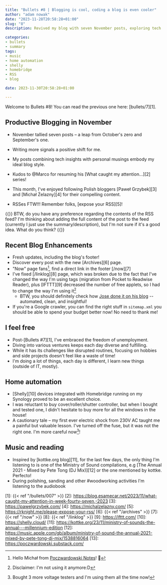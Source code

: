 ```yaml
---
title: "Bullets #8 | Blogging is cool, coding a blog is even cooler"
author: "adam nowak"
date: "2023-11-28T20:58:28+01:00"
slug: "8"
description: Revived my blog with seven November posts, exploring tech and personal topics. Updated the blog's layout, discovered inspiring  bloggers, and dove into home automation. Embracing the fresh freedom of unemployment, I'm energized for future hobbies and projects.

categories:
- bullets
- summary
tags: 
- music
- home automation
- shelly
- homebridge
- RSS
- blog

date: 2023-11-30T20:58:28+01:00

---
```


Welcome to Bullets #8! You can read the previous one here: [bullets/7][1].

## Productive Blogging in November

* November tallied seven posts – a leap from October's zero and September's one.
* Writing more signals a positive shift for me.
* My posts combining tech insights with personal musings embody my ideal blog style.
* Kudos to @Marco for resuming his [What caught my attention...][2] series!

* This month, I've enjoyed following Polish bloggers [Paweł Grzybek][3] and [Michał Żelazny][4] for their compelling content.
* RSSes FTW!!! Remember folks, [expose your RSS][5]!

{{<panel>}}
BTW, do you have any preference regarding the contents of the RSS feed? I'm thinking about adding the full content of the post to the feed (currently I just use the summary/description), but I'm not sure if it's a good idea. What do you think?
{{</panel>}}

## Recent Blog Enhancements

* Fresh updates, including the blog's footer!
* Discover every post with the new [Archives][6] page.
* "Now" page fans[^1], find a direct link in the footer [/now][7]
* I've fixed [/linklog][8] page, which was broken due to the fact that I've changed the way I'm using tags (migration from Pocket to Readwise Reader), plus [IFTTT][9] decreased the number of free applets, so I had to change the way I'm using it[^2]
  * BTW, you should definitely check how [Jose done it on his blog](https://www.josemunozmatos.com/bookmarks) -- automated, clean, and insightful!
* If you're a Google crawler, you can find the right stuff in `sitemap.xml` you should be able to spend your budget better now! No need to thank me!

## I feel free

* Post-[Bullets #7][1], I've embraced the freedom of unemployment.
* Diving into various ventures keeps each day diverse and fulfilling.
* While it has its challenges like disrupted routines, focusing on hobbies and side projects doesn't feel like a waste of time!
* I'm doing a lot of things, each day is different, I learn new things (outside of IT, mostly).

## Home automation

* [Shelly][10] devices integrated with Homebridge running on my Synology proved to be an excellent choice.
* I was reluctant to buy cover/roller/shutter controller, but when I bought and tested one, I didn't hesitate to buy more for all the windows in the house!
* A cautionary tale – my first ever electric shock from 230V AC taught me a painful but valuable lesson. I've turned off the fuse, but it was not the right one. I'm more careful now[^3]!

## Music and reading

* Inspired by [kottke.org blog][11], for the last few days, the only thing I'm listening to is one of the Ministry of Sound compilations, e.g [The Annual 2021 - Mixed by Pete Tong (DJ Mix)][12] or the one mentioned by kottke. Perfecto!
* During polishing, sanding and other #woodworking activities I'm listening to the audiobook

[1]: {{< ref "/bullets/007" >}}
[2]: https://blog.esamecar.net/2023/11/what-caught-my-attention-in-week-fourty-seven,-2023
[3]: https://pawelgrzybek.com/
[4]: https://michalzelazny.com/
[5]: https://rknight.me/please-expose-your-rss/
[6]: {{< ref "/archives" >}}
[7]: {{< ref "/now" >}}
[8]: {{< ref "/linklog" >}}
[9]: https://ifttt.com/
[10]: https://shelly.cloud/
[11]: https://kottke.org/23/11/ministry-of-sounds-the-annual---millennium-edition
[12]: https://music.apple.com/gb/album/ministry-of-sound-the-annual-2021-mixed-by-pete-tong-dj-mix/1538816064
[13]: https://poczwardowski.substack.com/

[^1]: Hello Michał from [Poczwardowski Notes](https://poczwardowski.substack.com/)! 👋
[^2]: Disclaimer: I'm not using it anymore:D
[^3]: Bought 3 more voltage testers and I'm using them all the time now!
